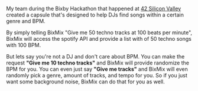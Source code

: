My team during the Bixby Hackathon that happened at [42 Silicon Valley](https://www.42.us.org/) created a capsule that's designed to help DJs find songs within a certain genre and BPM.

By simply telling BixMix "Give me 50 techno tracks at 100 beats per minute", BixMix will access the spotify API and provide a list with of 50 techno songs with 100 BPM. 

But lets say you're not a DJ and don't care about BPM. You can make the request <b>"Give me 10 techno tracks"</b> and BixMix will provide randomize the BPM for you. You can even just say <b>"Give me tracks"</b> and BixMix will even randomly pick a genre, amount of tracks, and tempo for you. So if you just want some background noise, BixMix can do that for you as well.
